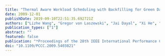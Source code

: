 ```yaml
---
title: "Thermal Aware Workload Scheduling with Backfilling for Green Data Centers"
date: 2009-12-01
publishDate: 2019-09-10T22:51:35.692721Z
authors: ["Lizhe Wang", "Gregor von Laszewski", "Jai Dayal", "Xi He", "Thomas R. Furlani"]
publication_types: ["1"]
abstract: ""
featured: false
publication: "*Proceedings of the 28th IEEE International Performance Computing and Communications Conference (IPCCC)*"
doi: "10.1109/PCCC.2009.5403821"
---
```


